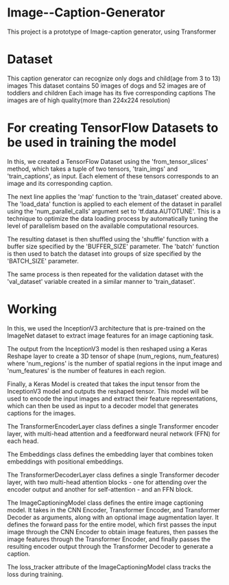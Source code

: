 # Image--Caption-Generator
This project is a prototype of Image-caption generator, using Transformer

# Dataset
This caption generator can recognize only dogs and child(age from 3 to 13) images 
This dataset contains 50 images of dogs and 52 images are of toddlers and children
Each image has its five corresponding captions
The images are of high quality(more than 224x224 resolution)

# For creating TensorFlow Datasets to be used in training the model
In this, we created a TensorFlow Dataset using the 'from_tensor_slices' method, which takes a tuple of two tensors, 'train_imgs' and 'train_captions', as input. Each element of these tensors corresponds to an image and its corresponding caption.

The next line applies the 'map' function to the 'train_dataset' created above. The 'load_data' function is applied to each element of the dataset in parallel using the 'num_parallel_calls' argument set to 'tf.data.AUTOTUNE'. This is a technique to optimize the data loading process by automatically tuning the level of parallelism based on the available computational resources.

The resulting dataset is then shuffled using the 'shuffle' function with a buffer size specified by the 'BUFFER_SIZE' parameter. The 'batch' function is then used to batch the dataset into groups of size specified by the 'BATCH_SIZE' parameter.

The same process is then repeated for the validation dataset with the 'val_dataset' variable created in a similar manner to 'train_dataset'.

# Working
In this, we used the InceptionV3 architecture that is pre-trained on the ImageNet dataset to extract image features for an image captioning task.

The output from the InceptionV3 model is then reshaped using a Keras Reshape layer to create a 3D tensor of shape (num_regions, num_features) where 'num_regions' is the number of spatial regions in the input image and 'num_features' is the number of features in each region.

Finally, a Keras Model is created that takes the input tensor from the InceptionV3 model and outputs the reshaped tensor. This model will be used to encode the input images and extract their feature representations, which can then be used as input to a decoder model that generates captions for the images.

The TransformerEncoderLayer class defines a single Transformer encoder layer, with multi-head attention and a feedforward neural network (FFN) for each head.

The Embeddings class defines the embedding layer that combines token embeddings with positional embeddings.

The TransformerDecoderLayer class defines a single Transformer decoder layer, with two multi-head attention blocks - one for attending over the encoder output and another for self-attention - and an FFN block.

The ImageCaptioningModel class defines the entire image captioning model. It takes in the CNN Encoder, Transformer Encoder, and Transformer Decoder as arguments, along with an optional image augmentation layer. It defines the forward pass for the entire model, which first passes the input image through the CNN Encoder to obtain image features, then passes the image features through the Transformer Encoder, and finally passes the resulting encoder output through the Transformer Decoder to generate a caption.

The loss_tracker attribute of the ImageCaptioningModel class tracks the loss during training.
